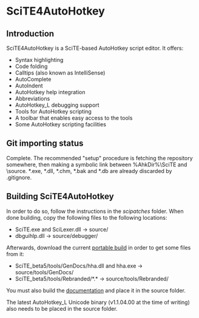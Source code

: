 SciTE4AutoHotkey
================

Introduction
------------

SciTE4AutoHotkey is a SciTE-based AutoHotkey script editor. It offers:

* Syntax highlighting
* Code folding
* Calltips (also known as IntelliSense)
* AutoComplete
* AutoIndent
* AutoHotkey help integration
* Abbreviations
* AutoHotkey_L debugging support
* Tools for AutoHotkey scripting
* A toolbar that enables easy access to the tools
* Some AutoHotkey scripting facilities

Git importing status
--------------------

Complete. The recommended "setup" procedure is fetching the repository somewhere, then making a symbolic link between %AhkDir%\SciTE and <repo-dir>\source. \*.exe, \*.dll, \*.chm, \*.bak and \*.db are already discarded by .gitignore.

Building SciTE4AutoHotkey
-------------------------

In order to do so, follow the instructions in the *scipatches* folder. When done building, copy the following files to the following locations:

* SciTE.exe and SciLexer.dll -> source/
* dbguihlp.dll -> source/debugger/

Afterwards, download the current [portable build](http://www.autohotkey.net/~fincs/SciTE4AutoHotkey_3/SciTE4AutoHotkey_v3_beta5a_Portable.zip) in order to get some files from it:

* SciTE_beta5/tools/GenDocs/hha.dll and hha.exe -> source/tools/GenDocs/
* SciTE_beta5/tools/Rebranded/\*.\* -> source/tools/Rebranded/

You must also build the [documentation](https://github.com/fincs/SciTE4AHK-Docs) and place it in the source folder.

The latest AutoHotkey_L Unicode binary (v1.1.04.00 at the time of writing) also needs to be placed in the source folder.
